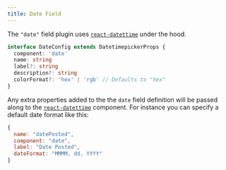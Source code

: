 ```yaml
---
title: Date Field
---
```


The `"date"` field plugin uses [`react-datettime`](https://www.npmjs.com/package/react-datetime) under the hood. 

```typescript
interface DateConfig extends DatetimepickerProps {
  component: 'date'
  name: string
  label?: string
  description?: string
  colorFormat?: 'hex' | 'rgb' // Defaults to "hex"
}
```

Any extra properties added to the the `date` field definition will be passed along to the [`react-datettime`](https://www.npmjs.com/package/react-datetime) component. For instance you can specify a default date format like this:

```js
{
  name: "datePosted",
  component: "date",
  label: "Date Posted",
  dateFormat: "MMMM, dd, YYYY"
}
```
